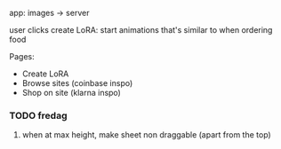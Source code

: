 app: images -> server

user clicks create LoRA: start animations that's similar to when ordering food

Pages:

- Create LoRA
- Browse sites (coinbase inspo)
- Shop on site (klarna inspo)

### TODO fredag

1. when at max height, make sheet non draggable (apart from the top)
